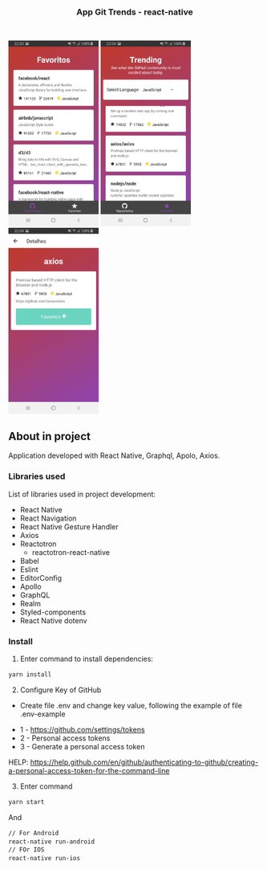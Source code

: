 <p align="center">
  <h3 align="center">App Git Trends - react-native</h3>
</p>
<br />
<p>
  <img width="180" src=".assets-git/GitTrend-01.jpg">
  <img width="180" src=".assets-git/appGitTrend-02.jpg">
  <img width="180" src=".assets-git/appGitTrend-03.jpg">
</p>


## About in project

Application developed with React Native, Graphql, Apolo, Axios.

### Libraries used

List of libraries used in project development:

- React Native
- React Navigation
- React Native Gesture Handler
- Axios
- Reactotron
  - reactotron-react-native
- Babel
- Eslint
- EditorConfig
- Apollo
- GraphQL
- Realm
- Styled-components
- React Native dotenv


### Install

1. Enter command to install dependencies:

```sh
yarn install
```

2.  Configure Key of GitHub
  -  Create file .env and change key value, following the example of file .env-example
  * 1 - https://github.com/settings/tokens
  * 2 - Personal access tokens
  * 3 - Generate a personal access token

  HELP: https://help.github.com/en/github/authenticating-to-github/creating-a-personal-access-token-for-the-command-line

3.  Enter command
```sh
yarn start
```

And

```sh
// For Android
react-native run-android
// FOr IOS
react-native run-ios
```
